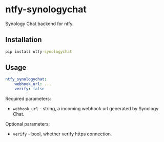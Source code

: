 # ntfy-synologychat

Synology Chat backend for ntfy.

## Installation

``` cmd
pip install ntfy-synologychat
```

## Usage

``` yaml
ntfy_synologychat:
    webhook_url: ...
    verify: false
```

Required parameters:

- `webhook_url` - string, a incoming webhook url generated by Synology Chat.

Optional parameters:

- `verify` - bool, whether verify https connection.
